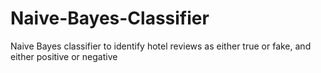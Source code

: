 # Naive-Bayes-Classifier
Naive Bayes classifier to identify hotel reviews as either true or fake, and either positive or negative
